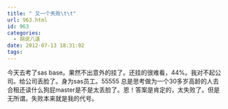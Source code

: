 ```yaml
---
title: " 又一个失败\t\t"
url: 963.html
id: 963
categories:
  - 胡说八道
date: 2012-07-13 18:31:02
tags:
---
```


今天去考了sas base。果然不出意外的挂了。还挂的很难看，44%。我对不起公司。给公司丢脸了。身为sas员工。55555 总是思考做为一个30多岁高龄的人去合租还读什么狗屁master是不是太丢脸了。恩！答案是肯定的，太失败了。但是无所谓。失败本来就是我的代号。
